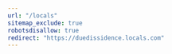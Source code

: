 ```yaml
---
url: "/locals"
sitemap_exclude: true
robotsdisallow: true
redirect: "https://duedissidence.locals.com"
---
```

